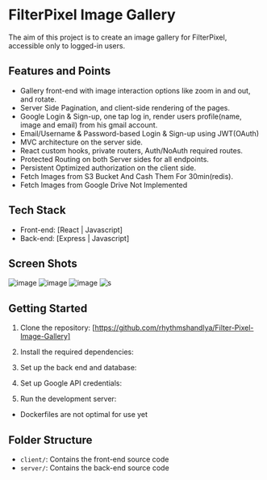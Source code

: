 # FilterPixel Image Gallery

The aim of this project is to create an image gallery for FilterPixel, accessible only to logged-in users.

## Features and Points

- Gallery front-end with image interaction options like zoom in and out, and rotate.
- Server Side Pagination, and client-side rendering of the pages.
- Google Login & Sign-up, one tap log in, render users profile(name, image and email) from his gmail account.
- Email/Username & Password-based Login & Sign-up using JWT(OAuth)
- MVC architecture on the server side.
- React custom hooks, private routers, Auth/NoAuth required routes.
- Protected Routing on both Server sides for all endpoints.
- Persistent Optimized authorization on the client side.
- Fetch Images from S3 Bucket And Cash Them For 30min(redis).
- Fetch Images from Google Drive Not Implemented

## Tech Stack

- Front-end: [React | Javascript]
- Back-end: [Express | Javascript]

## Screen Shots
  ![image](https://github.com/rhythmshandlya/Filter-Pixel-Image-Gallery/assets/72724768/514b33e0-d145-437a-be12-6a90f5d7c8b8)
  ![image](https://github.com/rhythmshandlya/Filter-Pixel-Image-Gallery/assets/72724768/acd245e8-a144-4295-bf3e-1d2cd7cbf7d7)
  ![image](https://github.com/rhythmshandlya/Filter-Pixel-Image-Gallery/assets/72724768/5debc673-74b6-498b-84e7-b5d621f9a485)
  ![s](https://github.com/rhythmshandlya/Filter-Pixel-Image-Gallery/assets/72724768/cfebf470-5425-4964-8360-ee4dd5b61a25)



## Getting Started

1. Clone the repository: [https://github.com/rhythmshandlya/Filter-Pixel-Image-Gallery]

2. Install the required dependencies:

3. Set up the back end and database:

4. Set up Google API credentials:

5. Run the development server:

- Dockerfiles are not optimal for use yet

## Folder Structure

- `client/`: Contains the front-end source code
- `server/`: Contains the back-end source code


